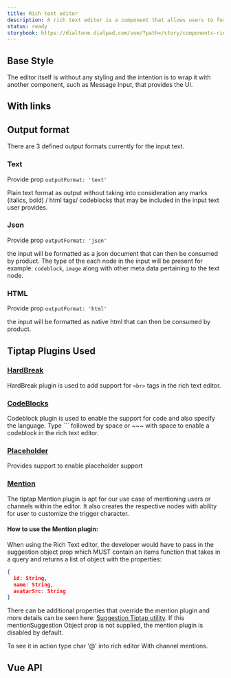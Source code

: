 ```yaml
---
title: Rich text editor
description: A rich text editor is a component that allows users to format text with a variety of styles. It enables also mixing text with custom components built as extensions, such as links and user mentions.
status: ready
storybook: https://dialtone.dialpad.com/vue/?path=/story/components-rich-text-editor--default
---
```


<code-well-header>
  <example-rich-text-editor :modelValue="defaultValue" />
</code-well-header>

## Base Style

The editor itself is without any styling and the intention is to wrap it with another component, such as Message Input, that provides the UI.

<code-well-header>
  <example-rich-text-editor :modelValue="defaultValue" />
</code-well-header>

<code-example-tabs
vueCode='
<dt-rich-text-editor
  v-model="value"
  :editable="true"
  input-aria-label="this is a descriptive label"
  :input-class="$attrs.inputClass"
  :output-format="$attrs.outputFormat"
  :auto-focus="false"
  placeholder="Type here..."
  :link="true"
/>
'
/>

## With links

<code-well-header>
  <example-rich-text-editor
    modelValue="<p>The editor can autolink URLs: <a target='_blank' rel='noopener noreferrer nofollow' class='d-link d-wb-break-all' href='http://dialpad.com'>dialpad.com</a>, <a target='_blank' rel='noopener noreferrer nofollow' class='d-link d-wb-break-all' href='https://www.dialpad.com/about-us/'>https://www.dialpad.com/about-us/</a>, email addresses: <a target='_blank' rel='noopener noreferrer nofollow' class='d-link d-wb-break-all' href='mailto:noreply@dialpad.com'>noreply@dialpad.com</a></p>"
  />
</code-well-header>

## Output format

There are 3 defined output formats currently for the input text.

### Text

Provide prop `outputFormat: 'text'`

Plain text format as output without taking into consideration any marks (italics, bold) / html tags/ codeblocks
that may be included in the input text user provides.

### Json

Provide prop `outputFormat: 'json'`

the input will be formatted as a json document that can then be consumed by product.
The type of the each node in the input will be present for example: `codeblock`, `image`
along with other meta data pertaining to the text node.

### HTML

Provide prop `outputFormat: 'html'`

the input will be formatted as native html that can then be consumed by product.

## Tiptap Plugins Used

### [HardBreak](https://tiptap.dev/api/nodes/hard-break)

HardBreak plugin is used to add support for `<br>` tags in the rich text editor.

### [CodeBlocks](https://tiptap.dev/api/nodes/code-block)

Codeblock plugin is used to enable the support for code and also specify the language. Type ``` followed by space
or ~~~ with space to enable a codeblock in the rich text editor.

### [Placeholder](https://tiptap.dev/api/extensions/placeholder)

Provides support to enable placeholder support

### [Mention](https://tiptap.dev/api/nodes/mention)

The tiptap Mention plugin is apt for our use case of mentioning users or channels within the editor.
It also creates the respective nodes with ability for user to customize the trigger character.

#### How to use the Mention plugin:

When using the Rich Text editor, the developer would have to pass in the suggestion object prop
which MUST contain an items function that takes in a query and returns a list of object with the properties:

```json
{
  id: String,
  name: String,
  avatarSrc: String
}
```

There can be additional properties that override the mention plugin and
more details can be seen here: [Suggestion Tiptap utility](https://tiptap.dev/api/utilities/suggestion).
If this mentionSuggestion Object prop is not supplied, the mention plugin is disabled by default.

To see it in action type char '@' into rich editor With channel mentions.

<code-well-header>
  <example-rich-text-editor
    modelValue="<p>The editor can also suggest mentions: <mention-component name='Test Person' avatarsrc='' id='test.person'></mention-component>, <mention-component name='Test Person 2' avatarsrc='' id='test.person2'></mention-component>! The suggestions dropdown will wait 1000ms to simulate an API call.</p>"
    :mentionSuggestion="{ items }"
  />
</code-well-header>

<code-example-tabs
vueCode='
<dt-rich-text-editor
  v-model="value"
  :editable="true"
  input-aria-label="this is a descriptive label"
  :input-class="$attrs.inputClass"
  :output-format="$attrs.outputFormat"
  :auto-focus="false"
  placeholder="Type here..."
  :link="true"
  :mentionSuggestion="{ items }"
/>
'
/>

## Vue API

<component-vue-api component-name="richtexteditor" />

<script setup>
import ExampleRichTextEditor from '@exampleComponents/ExampleRichTextEditor.vue';

const defaultValue = `<p>I am not a standalone component, please use Message Input instead <emoji-component code=":v_tone3:">
      </emoji-component><emoji-component code=":robot:"></emoji-component>!</p>`;

const CONTACT_LIST = [
  {
    id: 'test.person',
    name: 'Test Person',
    avatarSrc: 'https://avatars.githubusercontent.com/u/13851061?s=460&u=1f1b5b0b5b2b2b2b2b2b2b2b2b2b2b2b2b2b2b&v=4',
  },
  {
    id: 'test.person2',
    name: 'Test Person 2',
    avatarSrc: 'https://avatars.githubusercontent.com/u/13851061?s=460&u=1f1b5b0b5b2b2b2b2b2b2b2b2b2b2b2b2b2b2b&v=4',
  },
  {
    id: 'test.person3',
    name: 'Test Person 3',
    avatarSrc: 'https://avatars.githubusercontent.com/u/13851061?s=460&u=1f1b5b0b5b2b2b2b2b2b2b2b2b2b2b2b2b2b2b&v=4',
  },
  {
    id: 'brad.paugh',
    name: 'Brad Paugh',
    avatarSrc: 'https://avatars.githubusercontent.com/u/13851061?s=460&u=1f1b5b0b5b2b2b2b2b2b2b2b2b2b2b2b2b2b2b&v=4',
  },
  {
    id: 'bradley.hawkins',
    name: 'Bradley Hawkins',
    avatarSrc: 'https://avatars.githubusercontent.com/u/13851061?s=460&u=1f1b5b0b5b2b2b2b2b2b2b2b2b2b2b2b2b2b2b&v=4',
  },
  {
    id: 'julio.ortega',
    name: 'Tico Ortega',
    avatarSrc: 'https://avatars.githubusercontent.com/u/13851061?s=460&u=1f1b5b0b5b2b2b2b2b2b2b2b2b2b2b2b2b2b2b&v=4',
  },
  {
    id: 'ignacio.Ropolo',
    name: 'Ignacio Ropolo',
    avatarSrc: 'https://avatars.githubusercontent.com/u/13851061?s=460&u=1f1b5b0b5b2b2b2b2b2b2b2b2b2b2b2b2b2b2b&v=4',
  },
  {
    id: 'nina.repetto',
    name: 'Nina Repetto',
    avatarSrc: 'https://avatars.githubusercontent.com/u/13851061?s=460&u=1f1b5b0b5b2b2b2b2b2b2b2b2b2b2b2b2b2b2b&v=4',
  },
  {
    id: 'long.name',
    name: 'LongnameLongnameLongnameLongnameLongnameLongnameLongnameLongnameLongnameLongnameLongnameLongnameLongnameLongnameLongname',
    avatarSrc: 'https://avatars.githubusercontent.com/u/13851061?s=460&u=1f1b5b0b5b2b2b2b2b2b2b2b2b2b2b2b2b2b2b&v=4',
  },
  {
    id: 'long.name.with.spaces',
    name: 'Long Name Long Name Long Name Long NameLong Name Long Name Long Name Long NameLong Name Long Name Long Name Long NameLong Name Long Name Long Name Long NameLong Name Long Name Long Name Long Name ',
    avatarSrc: 'https://avatars.githubusercontent.com/u/13851061?s=460&u=1f1b5b0b5b2b2b2b2b2b2b2b2b2b2b2b2b2b2b&v=4',
  },
];

async function items ({ query }) {
  // simulate an API call by waiting 1000 seconds.
  await new Promise(resolve => setTimeout(resolve, 1000));

  if (query.length === 0) return CONTACT_LIST;
  return CONTACT_LIST.filter((contact) => { return contact.name.toLowerCase().startsWith(query.toLowerCase()); });
};

</script>
